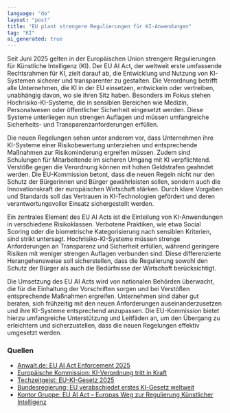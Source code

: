 ```yaml
---
language: "de"
layout: "post"
title: "EU plant strengere Regulierungen für KI-Anwendungen"
tag: "KI"
ai_generated: true
---
```


Seit Juni 2025 gelten in der Europäischen Union strengere Regulierungen für Künstliche Intelligenz (KI). Der EU AI Act, der weltweit erste umfassende Rechtsrahmen für KI, zielt darauf ab, die Entwicklung und Nutzung von KI-Systemen sicherer und transparenter zu gestalten. Die Verordnung betrifft alle Unternehmen, die KI in der EU einsetzen, entwickeln oder vertreiben, unabhängig davon, wo sie ihren Sitz haben. Besonders im Fokus stehen Hochrisiko-KI-Systeme, die in sensiblen Bereichen wie Medizin, Personalwesen oder öffentlicher Sicherheit eingesetzt werden. Diese Systeme unterliegen nun strengen Auflagen und müssen umfangreiche Sicherheits- und Transparenzanforderungen erfüllen.

<!--more-->

Die neuen Regelungen sehen unter anderem vor, dass Unternehmen ihre KI-Systeme einer Risikobewertung unterziehen und entsprechende Maßnahmen zur Risikominderung ergreifen müssen. Zudem sind Schulungen für Mitarbeitende im sicheren Umgang mit KI verpflichtend. Verstöße gegen die Verordnung können mit hohen Geldstrafen geahndet werden. Die EU-Kommission betont, dass die neuen Regeln nicht nur den Schutz der Bürgerinnen und Bürger gewährleisten sollen, sondern auch die Innovationskraft der europäischen Wirtschaft stärken. Durch klare Vorgaben und Standards soll das Vertrauen in KI-Technologien gefördert und deren verantwortungsvoller Einsatz sichergestellt werden.

Ein zentrales Element des EU AI Acts ist die Einteilung von KI-Anwendungen in verschiedene Risikoklassen. Verbotene Praktiken, wie etwa Social Scoring oder die biometrische Kategorisierung nach sensiblen Kriterien, sind strikt untersagt. Hochrisiko-KI-Systeme müssen strenge Anforderungen an Transparenz und Sicherheit erfüllen, während geringere Risiken mit weniger strengen Auflagen verbunden sind. Diese differenzierte Herangehensweise soll sicherstellen, dass die Regulierung sowohl den Schutz der Bürger als auch die Bedürfnisse der Wirtschaft berücksichtigt.

Die Umsetzung des EU AI Acts wird von nationalen Behörden überwacht, die für die Einhaltung der Vorschriften sorgen und bei Verstößen entsprechende Maßnahmen ergreifen. Unternehmen sind daher gut beraten, sich frühzeitig mit den neuen Anforderungen auseinanderzusetzen und ihre KI-Systeme entsprechend anzupassen. Die EU-Kommission bietet hierzu umfangreiche Unterstützung und Leitfäden an, um den Übergang zu erleichtern und sicherzustellen, dass die neuen Regelungen effektiv umgesetzt werden.

### Quellen
- [Anwalt.de: EU AI Act Enforcement 2025](https://www.anwalt.de/rechtstipps/eu-ai-act-enforcement-2025-neue-pflichten-fuer-deutsche-ki-entwickler-246892.html)
- [Europäische Kommission: KI-Verordnung tritt in Kraft](https://commission.europa.eu/news-and-media/news/ai-act-enters-force-2024-08-01_de)
- [Techzeitgeist: EU-KI-Gesetz 2025](https://www.techzeitgeist.de/eu-ki-gesetz-2025-wie-neue-ki-regeln-unternehmen-veraendern/)
- [Bundesregierung: EU verabschiedet erstes KI-Gesetz weltweit](https://www.bundesregierung.de/breg-de/aktuelles/ai-act-2285944)
- [Kontor Gruppe: EU AI Act – Europas Weg zur Regulierung Künstlicher Intelligenz](https://www.kontor-gruppe.de/news/artikel/eu-ai-act-europas-weg.html)
